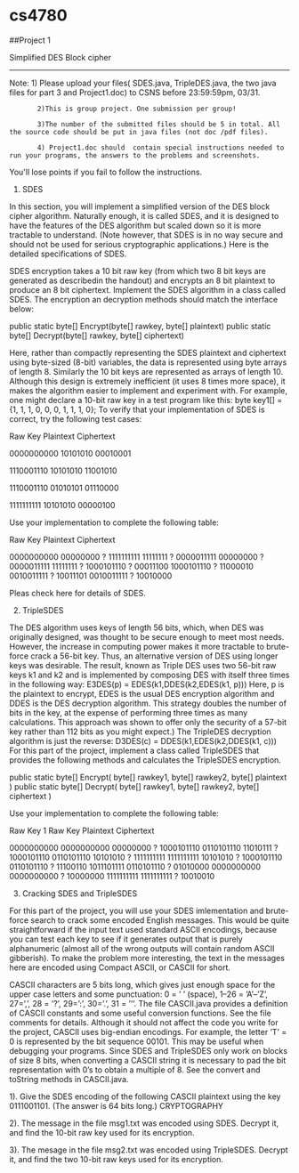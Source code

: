 # cs4780
##Project 1

Simplified DES Block cipher

----------------------------------------------------------------------------------------------------------------

Note: 1) Please upload  your  files( SDES.java, TripleDES.java, the two java files for part 3 and Project1.doc) to  CSNS before  23:59:59pm, 03/31.

           2)This is group project. One submission per group!

           3)The number of the submitted files should be 5 in total. All the source code should be put in java files (not doc /pdf files).

           4) Project1.doc should  contain special instructions needed to run your programs, the answers to the problems and screenshots.

You'll  lose points if you fail to follow the instructions.

 

1. SDES

In this section, you will implement a simplified version of the DES block cipher algorithm. Naturally enough, it is called SDES, and it is designed to have the features of the DES algorithm but scaled down so it is more tractable to understand. (Note however, that SDES is in no way secure and should not be used for serious cryptographic applications.) Here is the detailed specifications of SDES.


SDES encryption takes a 10 bit raw key (from which two 8 bit keys are generated as describedin the handout) and encrypts an 8 bit plaintext to produce an 8 bit ciphertext.
Implement the SDES algorithm in a class called SDES. The encryption an decryption methods should match the interface below:
 
public static byte[] Encrypt(byte[] rawkey, byte[] plaintext)
public static byte[] Decrypt(byte[] rawkey, byte[] ciphertext)
 
Here, rather than compactly representing the SDES plaintext and ciphertext using byte-sized (8-bit) variables, the data is represented using byte arrays of length 8. Similarly the 10 bit keys are represented as arrays of length 10. Although this design is extremely inefficient (it uses 8 times more space), it makes the algorithm easier to implement and experiment with.
For example, one might declare a 10-bit raw key in a test program like this:
byte key1[] = {1, 1, 1, 0, 0, 0, 1, 1, 1, 0};
To verify that your implementation of SDES is correct, try the following test cases:

Raw Key           Plaintext             Ciphertext

0000000000     10101010            00010001

1110001110     10101010            11001010

1110001110     01010101            01110000

1111111111     10101010            00000100

Use your implementation to complete the following table:

Raw Key         Plaintext             Ciphertext
 
0000000000     00000000                 ?
1111111111     11111111                 ?
0000011111     00000000                 ?
0000011111     11111111                 ?
1000101110     ?                       00011100
1000101110     ?                       11000010
0010011111     ?                       10011101
0010011111     ?                       10010000
 

Pleas check here for details of SDES.


2. TripleSDES
 
The DES algorithm uses keys of length 56 bits, which, when DES was originally designed, was thought to be secure enough to meet most needs. However, the increase in computing power makes it more tractable to brute-force crack a 56-bit key. Thus, an alternative version of DES using longer keys was desirable. The result, known as Triple DES uses two 56-bit raw keys k1 and k2 and is implemented by composing DES with itself three times in the following way:
E3DES(p) = EDES(k1,DDES(k2,EDES(k1, p)))
Here, p is the plaintext to encrypt, EDES is the usual DES encryption algorithm and DDES is the DES decryption algorithm. This strategy doubles the number of bits in the key, at the expense of performing three times as many calculations. This approach was shown to offer only the security of a 57-bit key rather than 112 bits as you might expect.)
The TripleDES decryption algorithm is just the reverse:
D3DES(c) = DDES(k1,EDES(k2,DDES(k1, c)))
For this part of the project, implement a class called TripleSDES that provides the following methods and calculates the TripleSDES encryption.
 
public static byte[] Encrypt( byte[] rawkey1, byte[] rawkey2, byte[] plaintext )
public static byte[] Decrypt( byte[] rawkey1, byte[] rawkey2, byte[] ciphertext )
 
Use your implementation to complete the following table:
 
Raw Key 1        Raw Key        Plaintext         Ciphertext
 
0000000000     0000000000     00000000         ?
1000101110     0110101110     11010111         ?
1000101110     0110101110     10101010         ?
1111111111     1111111111     10101010         ?
1000101110     0110101110     ?                     11100110
1011101111     0110101110     ?                     01010000
0000000000     0000000000     ?                     10000000
1111111111     1111111111     ?                     10010010
 
3. Cracking SDES and TripleSDES
 
For this part of the project, you will use your SDES imlementation and brute-force search to crack some encoded English messages. This would be quite straightforward if the input text used standard ASCII encodings, because you can test each key to see if it generates output that is purely alphanumeric (almost all of the wrong outputs will contain random ASCII gibberish). To make the problem more interesting, the text in the messages here are encoded using Compact ASCII, or CASCII for short.
 
CASCII characters are 5 bits long, which gives just enough space for the upper case letters and some punctuation: 0 = ’ ’ (space), 1–26 = ’A’–’Z’, 27=’,’, 28 = ’?’, 29=’:’, 30=’.’, 31 = ’‘’. The file CASCII.java  provides a definition of CASCII constants and some useful conversion functions. See the file comments for details. Although it should not affect the code you write for the project, CASCII uses big-endian encodings. For example, the letter ’T’ = 0 is represented by the bit sequence 00101. This may be useful when debugging your programs.
Since SDES and TripleSDES only work on blocks of size 8 bits, when converting a CASCII string it is necessary to pad the bit representation with 0’s to obtain a multiple of 8. See the convert and toString methods in CASCII.java.
 
1). Give the SDES encoding of the following CASCII plaintext using the key 0111001101. (The answer
is 64 bits long.)
CRYPTOGRAPHY
 
2). The message in the file msg1.txt was encoded using SDES. Decrypt it, and find the 10-bit raw
key used for its encryption.
 
3). The mesage in the file msg2.txt was encoded using TripleSDES. Decrypt it, and find the two
10-bit raw keys used for its encryption.
